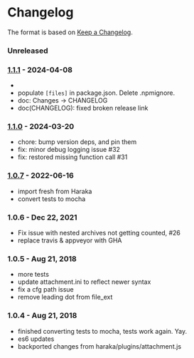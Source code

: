 # Changelog

The format is based on [Keep a Changelog](https://keepachangelog.com/).


### Unreleased

### [1.1.1] - 2024-04-08

- 
- populate `[files]` in package.json. Delete .npmignore.
- doc: Changes -> CHANGELOG
- doc(CHANGELOG): fixed broken release link

### [1.1.0] - 2024-03-20

- chore: bump version deps, and pin them
- fix: minor debug logging issue #32
- fix: restored missing function call #31


### [1.0.7] - 2022-06-16

- import fresh from Haraka
- convert tests to mocha


### 1.0.6 - Dec 22, 2021

- Fix issue with nested archives not getting counted, #26
- replace travis & appveyor with GHA


### 1.0.5 - Aug 21, 2018

- more tests
- update attachment.ini to reflect newer syntax
- fix a cfg path issue
- remove leading dot from file_ext


### 1.0.4 - Aug 21, 2018

- finished converting tests to mocha, tests work again. Yay.
- es6 updates
- backported changes from haraka/plugins/attachment.js


[1.0.6]: https://github.com/haraka/haraka-plugin-attachment/releases/tag/v1.0.6
[1.0.7]: https://github.com/haraka/haraka-plugin-attachment/releases/tag/v1.0.7
[1.1.0]: https://github.com/haraka/haraka-plugin-attachment/releases/tag/v1.1.0
[1.1.1]: https://github.com/haraka/haraka-plugin-attachment/releases/tag/v1.1.1

